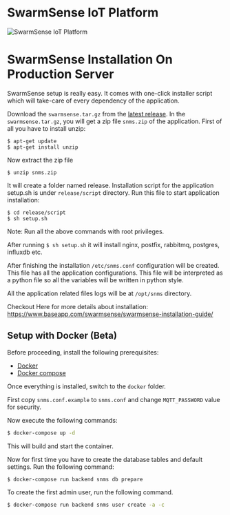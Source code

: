 # SwarmSense IoT Platform

![SwarmSense IoT Platform](https://raw.github.com/baseapp/SwarmSense-IoT-Platform/master/docs/screenshots.png)

SwarmSense Installation On Production Server
============================================

SwarmSense setup is really easy. It comes with one-click installer script
which will take-care of every dependency of the application.

Download the `swarmsense.tar.gz` from the [latest release](https://github.com/baseapp/SwarmSense-IoT-Platform/releases).
In the `swarmsense.tar.gz`, you will get a zip file `snms.zip` of the application. First of all you have
to install unzip:

    $ apt-get update
    $ apt-get install unzip

Now extract the zip file

    $ unzip snms.zip

It will create a folder named release. Installation script for the application
setup.sh is under `release/script` directory. Run this file to start application
installation:

    $ cd release/script
    $ sh setup.sh

Note: Run all the above commands with root privileges.

After running `$ sh setup.sh` it will install nginx, postfix, rabbitmq, postgres,
influxdb etc.


After finishing the installation `/etc/snms.conf` configuration will be created.
This file has all the application configurations. This file will be interpreted
as a python file so all the variables will be written in python style.

All the application related files logs will be at `/opt/snms` directory.

Checkout Here for more details about installation:
https://www.baseapp.com/swarmsense/swarmsense-installation-guide/

## Setup with Docker (Beta)

Before proceeding, install the following prerequisites:

- [Docker](https://docs.docker.com/install/)
- [Docker compose](https://docs.docker.com/compose/install/)


Once everything is installed, switch to the `docker` folder.

First copy `snms.conf.example` to `snms.conf` and change `MQTT_PASSWORD`
value for security.

Now execute the following commands:

```bash
$ docker-compose up -d
```

This will build and start the container.

Now for first time you have to create the database tables and default settings.
Run the following command:

```bash
$ docker-compose run backend snms db prepare
```

To create the first admin user, run the following command.

```bash
$ docker-compose run backend snms user create -a -c
```

